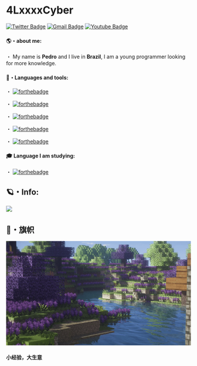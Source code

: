 # 4LxxxxCyber

[![Twitter Badge](https://img.shields.io/badge/-@thedrugsboy-6633cc?style=flat-square&labelColor=6633cc&logo=twitter&logoColor=white&link=https://twitter.com/4lxxxxcyber)](https://twitter.com/thedrugsboy)
[![Gmail Badge](https://img.shields.io/badge/-4lxxxxcyber@gmail.com-6633cc?style=flat-square&logo=Gmail&logoColor=white&link=mailto:4lxxxxcyber@gmail.com)](mailto:4lxxxxcyber@gmail.com)
[![Youtube Badge](https://img.shields.io/badge/-4LxxxxCyber-6633cc?style=flat-square&labelColor=6633cc&logo=youtube&logoColor=white&link=https://www.youtube.com/channel/UC1udFUM6us-c0s076wcwG-g)](https://www.youtube.com/channel/UC1udFUM6us-c0s076wcwG-g)

#### 🌎・about me:

・ My name is **Pedro** and I live in **Brazil**, I am a young programmer looking for more knowledge.

#### 🌟・Languages and tools:

・ [![forthebadge](https://img.shields.io/badge/javascript%20-%23323330.svg?&style=for-the-badge&logo=javascript&logoColor=%23F7DF1E)](https://pt.wikipedia.org/wiki/JavaScript)

・ [![forthebadge](https://img.shields.io/badge/lua%20-%2314354C.svg?&style=for-the-badge&logo=lua&logoColor=white)](https://www.lua.org/)

・ [![forthebadge](https://img.shields.io/badge/python%20-ADFF2F.svg?&style=for-the-badge&logo=python&logoColor=white)](https://www.python.org/)

・ [![forthebadge](https://img.shields.io/badge/nodejs%20-006400.svg?&style=for-the-badge&logo=node.js&logoColor=white)](https://nodejs.org/en/)

・ [![forthebadge](https://img.shields.io/badge/bootstrap%20-4B0082.svg?&style=for-the-badge&logo=bootstrap&logoColor=white)](https://getbootstrap.com/)


#### 🎓 Language I am studying:

・ [![forthebadge](https://img.shields.io/badge/php%20-000080.svg?&style=for-the-badge&logo=php&logoColor=white)](https://www.php.org/)

## 🪐・Info:
<img src="https://github-readme-stats.vercel.app/api?username=4lxxxx&&show_icons=true&title_color=FF1493&icon_color=FF69B4&text_color=FFC0CB&bg_color=4B0082">

## 🍄・旗帜

![Mine](https://github.com/4Lxxxx/4Lxxxx/blob/main/minecraftgif.gif)

#### 小经验，大生意
